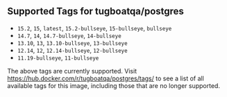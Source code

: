 ## Supported Tags for tugboatqa/postgres

* `15.2`, `15`, `latest`, `15.2-bullseye`, `15-bullseye`, `bullseye`
* `14.7`, `14`, `14.7-bullseye`, `14-bullseye`
* `13.10`, `13`, `13.10-bullseye`, `13-bullseye`
* `12.14`, `12`, `12.14-bullseye`, `12-bullseye`
* `11.19-bullseye`, `11-bullseye`

The above tags are currently supported. Visit https://hub.docker.com/r/tugboatqa/postgres/tags/ to see a list of all available tags for this image, including those that are no longer supported.
